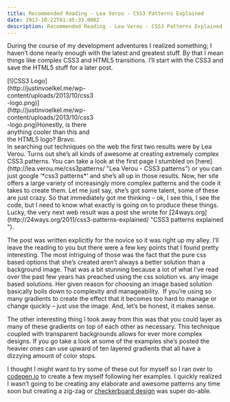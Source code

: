 ```yaml
---
title: Recommended Reading - Lea Verou - CSS3 Patterns Explained
date: 2013-10-22T01:45:33.000Z
description: Recommended Reading - Lea Verou - CSS3 Patterns Explained
---
```


During the course of my development adventures I realized something; I haven’t done nearly enough with the latest and greatest stuff. By that I mean things like complex CSS3 and HTML5 transitions. I’ll start with the CSS3 and save the HTML5 stuff for a later post.

<div class="wp-caption alignright" id="attachment_74" style="width: 205px">[![CSS3 Logo](http://justinvoelkel.me/wp-content/uploads/2013/10/css3-logo.png)](http://justinvoelkel.me/wp-content/uploads/2013/10/css3-logo.png)Honestly, is there anything cooler than this and the HTML5 logo? Bravo.

</div>In searching out techniques on the web the first two results were by Lea Verou. Turns out she’s all kinds of awesome at creating extremely complex CSS3 patterns. You can take a look at the first page I stumbled on [here](http://lea.verou.me/css3patterns/ "Lea Verou - CSS3 patterns") or you can just google ‘*css3 patterns*‘ and she’s all up in those results. Now, her site offers a large variety of increasingly more complex patterns and the code it takes to create them. Let me just say, she’s got some talent, some of these are just crazy. So that immediately got me thinking – ok, I see this, I see the code, but I need to know what exactly is going on to produce these things. Lucky, the very next web result was a post she wrote for [24ways.org](http://24ways.org/2011/css3-patterns-explained/ "CSS3 patterns explained ").

The post was written explicitly for the novice so it was right up my alley. I’ll leave the reading to you but there were a few key points that I found pretty interesting. The most intriguing of those was the fact that the pure css based options that she’s created aren’t always a better solution than a background image. That was a bit stunning because a lot of what I’ve read over the past few years has preached using the css solution vs. any image based solutions. Her given reason for choosing an image based solution basically boils down to complexity and manageability.  If you’re using so many gradients to create the effect that it becomes too hard to manage or change quickly – just use the image. And, let’s be honest, it makes sense.

The other interesting thing I took away from this was that you could layer as many of these gradients on top of each other as necessary. This technique coupled with transparent backgrounds allows for ever more complex designs. If you go take a look at some of the examples she’s posted the heavier ones can use upward of ten layered gradients that all have a dizzying amount of color stops.

I thought I might want to try some of these out for myself so I ran over to [codepen.io](http://codepen.io "CodePen") to create a few myself following her examples. I quickly realized I wasn’t going to be creating any elaborate and awesome patterns any time soon but creating a zig-zag or [checkerboard design](http://codepen.io/stin4u "CSS3 checkerboard") was super do-able.


